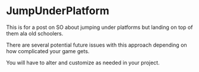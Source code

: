 # JumpUnderPlatform

This is for a post on SO about jumping under platforms but landing on top of them ala old schoolers. 

There are several potential future issues with this approach depending on how complicated your game gets.

You will have to alter and customize as needed in your project.
